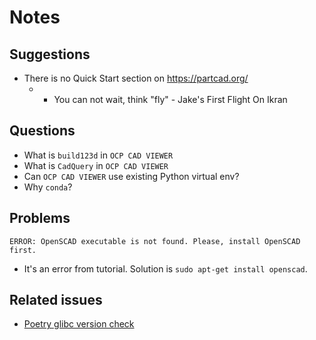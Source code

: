 # Notes

## Suggestions

* There is no Quick Start section on https://partcad.org/
  * - You can not wait, think "fly" - Jake's First Flight On Ikran

## Questions

* What is `build123d` in `OCP CAD VIEWER`
* What is `CadQuery` in `OCP CAD VIEWER`
* Can `OCP CAD VIEWER` use existing Python virtual env?
* Why `conda`?

## Problems

```
ERROR: OpenSCAD executable is not found. Please, install OpenSCAD first.
```

* It's an error from tutorial. Solution is `sudo apt-get install openscad`.


## Related issues

* [Poetry glibc version check](https://github.com/python-poetry/poetry/issues/9837)
